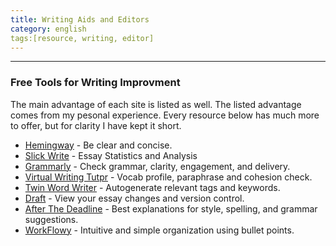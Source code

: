 ```yaml
---
title: Writing Aids and Editors
category: english
tags:[resource, writing, editor]
---
```


--- 

### Free Tools for Writing Improvment
The main advantage of each site is listed as well. The listed advantage comes from my pesonal experience. Every resource below has much more to offer, but for clarity I have kept it short. 
* [Hemingway](http://www.hemingwayapp.com/) - Be clear and concise. 
* [Slick Write](https://www.slickwrite.com/) - Essay Statistics and Analysis 
* [Grammarly](grammarly.com) - Check grammar, clarity, engagement, and delivery.
* [Virtual Writing Tutpr](https://virtualwritingtutor.com/)  - Vocab profile, paraphrase and cohesion check. 
* [Twin Word Writer](https://www.twinword.com/writer/) - Autogenerate relevant tags and keywords.
* [Draft](draftin.com) - View your essay changes and version control. 
* [After The Deadline](https://www.polishmywriting.com/) - Best explanations for style, spelling, and grammar suggestions. 
* [WorkFlowy](https://workflowy.com/) - Intuitive and simple organization using bullet points. 

    

